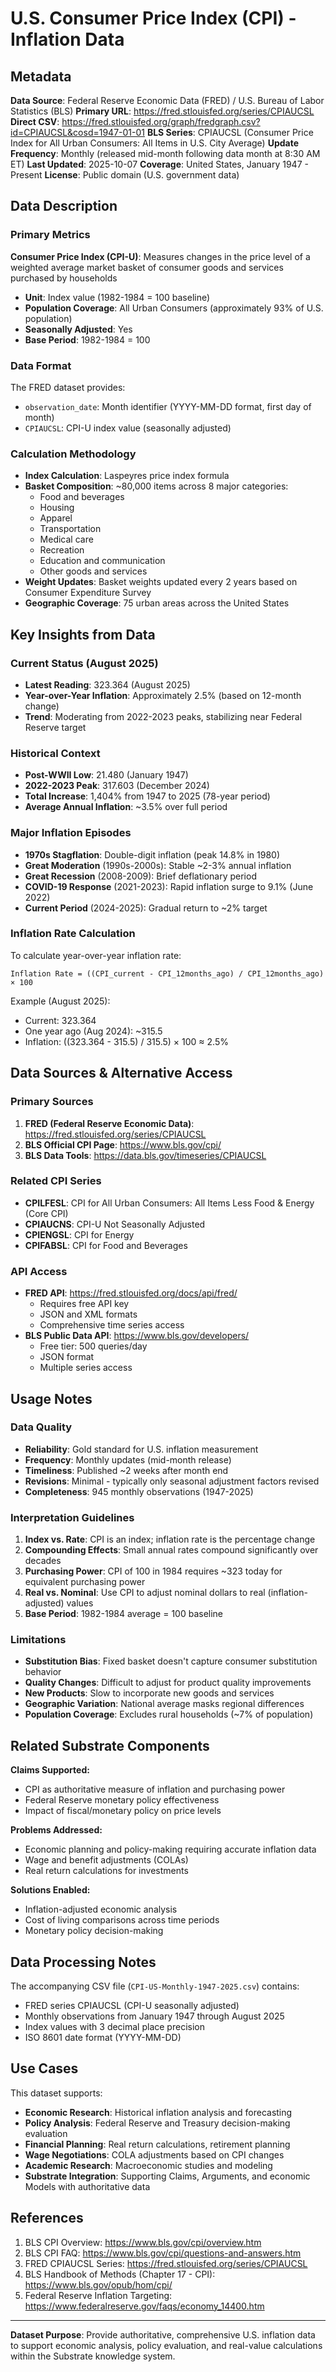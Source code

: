# U.S. Consumer Price Index (CPI) - Inflation Data

## Metadata

**Data Source**: Federal Reserve Economic Data (FRED) / U.S. Bureau of Labor Statistics (BLS)
**Primary URL**: https://fred.stlouisfed.org/series/CPIAUCSL
**Direct CSV**: https://fred.stlouisfed.org/graph/fredgraph.csv?id=CPIAUCSL&cosd=1947-01-01
**BLS Series**: CPIAUCSL (Consumer Price Index for All Urban Consumers: All Items in U.S. City Average)
**Update Frequency**: Monthly (released mid-month following data month at 8:30 AM ET)
**Last Updated**: 2025-10-07
**Coverage**: United States, January 1947 - Present
**License**: Public domain (U.S. government data)

## Data Description

### Primary Metrics

**Consumer Price Index (CPI-U)**: Measures changes in the price level of a weighted average market basket of consumer goods and services purchased by households
- **Unit**: Index value (1982-1984 = 100 baseline)
- **Population Coverage**: All Urban Consumers (approximately 93% of U.S. population)
- **Seasonally Adjusted**: Yes
- **Base Period**: 1982-1984 = 100

### Data Format

The FRED dataset provides:
- `observation_date`: Month identifier (YYYY-MM-DD format, first day of month)
- `CPIAUCSL`: CPI-U index value (seasonally adjusted)

### Calculation Methodology

- **Index Calculation**: Laspeyres price index formula
- **Basket Composition**: ~80,000 items across 8 major categories:
  - Food and beverages
  - Housing
  - Apparel
  - Transportation
  - Medical care
  - Recreation
  - Education and communication
  - Other goods and services
- **Weight Updates**: Basket weights updated every 2 years based on Consumer Expenditure Survey
- **Geographic Coverage**: 75 urban areas across the United States

## Key Insights from Data

### Current Status (August 2025)
- **Latest Reading**: 323.364 (August 2025)
- **Year-over-Year Inflation**: Approximately 2.5% (based on 12-month change)
- **Trend**: Moderating from 2022-2023 peaks, stabilizing near Federal Reserve target

### Historical Context
- **Post-WWII Low**: 21.480 (January 1947)
- **2022-2023 Peak**: 317.603 (December 2024)
- **Total Increase**: 1,404% from 1947 to 2025 (78-year period)
- **Average Annual Inflation**: ~3.5% over full period

### Major Inflation Episodes
- **1970s Stagflation**: Double-digit inflation (peak 14.8% in 1980)
- **Great Moderation** (1990s-2000s): Stable ~2-3% annual inflation
- **Great Recession** (2008-2009): Brief deflationary period
- **COVID-19 Response** (2021-2023): Rapid inflation surge to 9.1% (June 2022)
- **Current Period** (2024-2025): Gradual return to ~2% target

### Inflation Rate Calculation

To calculate year-over-year inflation rate:
```
Inflation Rate = ((CPI_current - CPI_12months_ago) / CPI_12months_ago) × 100
```

Example (August 2025):
- Current: 323.364
- One year ago (Aug 2024): ~315.5
- Inflation: ((323.364 - 315.5) / 315.5) × 100 ≈ 2.5%

## Data Sources & Alternative Access

### Primary Sources
1. **FRED (Federal Reserve Economic Data)**: https://fred.stlouisfed.org/series/CPIAUCSL
2. **BLS Official CPI Page**: https://www.bls.gov/cpi/
3. **BLS Data Tools**: https://data.bls.gov/timeseries/CPIAUCSL

### Related CPI Series
- **CPILFESL**: CPI for All Urban Consumers: All Items Less Food & Energy (Core CPI)
- **CPIAUCNS**: CPI-U Not Seasonally Adjusted
- **CPIENGSL**: CPI for Energy
- **CPIFABSL**: CPI for Food and Beverages

### API Access
- **FRED API**: https://fred.stlouisfed.org/docs/api/fred/
  - Requires free API key
  - JSON and XML formats
  - Comprehensive time series access
- **BLS Public Data API**: https://www.bls.gov/developers/
  - Free tier: 500 queries/day
  - JSON format
  - Multiple series access

## Usage Notes

### Data Quality
- **Reliability**: Gold standard for U.S. inflation measurement
- **Frequency**: Monthly updates (mid-month release)
- **Timeliness**: Published ~2 weeks after month end
- **Revisions**: Minimal - typically only seasonal adjustment factors revised
- **Completeness**: 945 monthly observations (1947-2025)

### Interpretation Guidelines
1. **Index vs. Rate**: CPI is an index; inflation rate is the percentage change
2. **Compounding Effects**: Small annual rates compound significantly over decades
3. **Purchasing Power**: CPI of 100 in 1984 requires ~323 today for equivalent purchasing power
4. **Real vs. Nominal**: Use CPI to adjust nominal dollars to real (inflation-adjusted) values
5. **Base Period**: 1982-1984 average = 100 baseline

### Limitations
- **Substitution Bias**: Fixed basket doesn't capture consumer substitution behavior
- **Quality Changes**: Difficult to adjust for product quality improvements
- **New Products**: Slow to incorporate new goods and services
- **Geographic Variation**: National average masks regional differences
- **Population Coverage**: Excludes rural households (~7% of population)

## Related Substrate Components

**Claims Supported:**
- CPI as authoritative measure of inflation and purchasing power
- Federal Reserve monetary policy effectiveness
- Impact of fiscal/monetary policy on price levels

**Problems Addressed:**
- Economic planning and policy-making requiring accurate inflation data
- Wage and benefit adjustments (COLAs)
- Real return calculations for investments

**Solutions Enabled:**
- Inflation-adjusted economic analysis
- Cost of living comparisons across time periods
- Monetary policy decision-making

## Data Processing Notes

The accompanying CSV file (`CPI-US-Monthly-1947-2025.csv`) contains:
- FRED series CPIAUCSL (CPI-U seasonally adjusted)
- Monthly observations from January 1947 through August 2025
- Index values with 3 decimal place precision
- ISO 8601 date format (YYYY-MM-DD)

## Use Cases

This dataset supports:
- **Economic Research**: Historical inflation analysis and forecasting
- **Policy Analysis**: Federal Reserve and Treasury decision-making evaluation
- **Financial Planning**: Real return calculations, retirement planning
- **Wage Negotiations**: COLA adjustments based on CPI changes
- **Academic Research**: Macroeconomic studies and modeling
- **Substrate Integration**: Supporting Claims, Arguments, and economic Models with authoritative data

## References

1. BLS CPI Overview: https://www.bls.gov/cpi/overview.htm
2. BLS CPI FAQ: https://www.bls.gov/cpi/questions-and-answers.htm
3. FRED CPIAUCSL Series: https://fred.stlouisfed.org/series/CPIAUCSL
4. BLS Handbook of Methods (Chapter 17 - CPI): https://www.bls.gov/opub/hom/cpi/
5. Federal Reserve Inflation Targeting: https://www.federalreserve.gov/faqs/economy_14400.htm

---

**Dataset Purpose**: Provide authoritative, comprehensive U.S. inflation data to support economic analysis, policy evaluation, and real-value calculations within the Substrate knowledge system.

